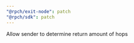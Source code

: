 ```yaml
---
"@rpch/exit-node": patch
"@rpch/sdk": patch
---
```


Allow sender to determine return amount of hops

